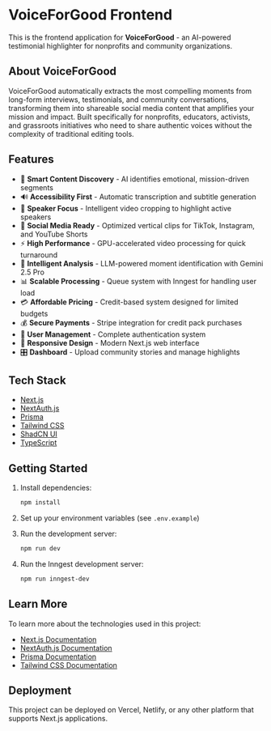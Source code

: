 # VoiceForGood Frontend

This is the frontend application for **VoiceForGood** - an AI-powered testimonial highlighter for nonprofits and community organizations.

## About VoiceForGood

VoiceForGood automatically extracts the most compelling moments from long-form interviews, testimonials, and community conversations, transforming them into shareable social media content that amplifies your mission and impact. Built specifically for nonprofits, educators, activists, and grassroots initiatives who need to share authentic voices without the complexity of traditional editing tools.

## Features

- 🎯 **Smart Content Discovery** - AI identifies emotional, mission-driven segments
- 🔊 **Accessibility First** - Automatic transcription and subtitle generation
- 👥 **Speaker Focus** - Intelligent video cropping to highlight active speakers
- 📱 **Social Media Ready** - Optimized vertical clips for TikTok, Instagram, and YouTube Shorts
- ⚡ **High Performance** - GPU-accelerated video processing for quick turnaround
- 🧠 **Intelligent Analysis** - LLM-powered moment identification with Gemini 2.5 Pro
- 📊 **Scalable Processing** - Queue system with Inngest for handling user load
- 💳 **Affordable Pricing** - Credit-based system designed for limited budgets
- 💰 **Secure Payments** - Stripe integration for credit pack purchases
- 👤 **User Management** - Complete authentication system
- 📱 **Responsive Design** - Modern Next.js web interface
- 🎛️ **Dashboard** - Upload community stories and manage highlights

## Tech Stack

- [Next.js](https://nextjs.org)
- [NextAuth.js](https://next-auth.js.org)
- [Prisma](https://prisma.io)
- [Tailwind CSS](https://tailwindcss.com)
- [ShadCN UI](https://ui.shadcn.com)
- [TypeScript](https://www.typescriptlang.org)

## Getting Started

1. Install dependencies:
   ```bash
   npm install
   ```

2. Set up your environment variables (see `.env.example`)

3. Run the development server:
   ```bash
   npm run dev
   ```

4. Run the Inngest development server:
   ```bash
   npm run inngest-dev
   ```

## Learn More

To learn more about the technologies used in this project:

- [Next.js Documentation](https://nextjs.org/docs)
- [NextAuth.js Documentation](https://next-auth.js.org)
- [Prisma Documentation](https://www.prisma.io/docs)
- [Tailwind CSS Documentation](https://tailwindcss.com/docs)

## Deployment

This project can be deployed on Vercel, Netlify, or any other platform that supports Next.js applications.
